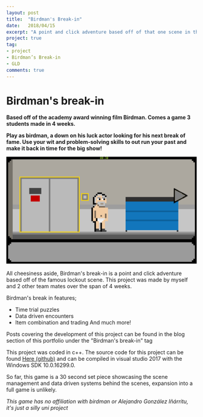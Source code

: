 ```yaml
---
layout: post
title:  "Birdman's Break-in"
date:   2018/04/15
excerpt: "A point and click adventure based off of that one scene in that one film"
project: true
tag:
- project
- Birdman’s Break-in
- GLD
comments: true
---
```

# Birdman's break-in
**Based off of the academy award winning film Birdman.
Comes a game 3 students made in 4 weeks.** <br>

**Play as birdman, a down on his luck actor looking for his next break of fame.
Use your wit and problem-solving skills to out run your past and make it back in time for the big show!**

<img src="../assets/img/birdman3.png">

All cheesiness aside, Birdman's break-in is a point and click adventure based off of the famous lockout scene.
This project was made by myself and 2 other team mates over the span of 4 weeks.

Birdman's break in features;
- Time trial puzzles
- Data driven encounters
- Item combination and trading
And much more!

Posts covering the development of this project can be found in the blog section of this portfolio under the "Birdman's break-in" tag

This project was coded in c++. The source code for this project can be found [Here (github)](https://github.com/JohnnersUK/birdmans-break-in) and can be compiled in visual studio 2017 with the Windows SDK 10.0.16299.0.

So far, this game is a 30 second set piece showcasing the scene management and data driven systems behind the scenes, expansion into a full game is unlikely.

_This game has no affiliation with birdman or Alejandro González Iñárritu, it's just a silly uni project_
